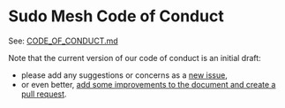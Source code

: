 # Sudo Mesh Code of Conduct

See: [CODE_OF_CONDUCT.md](https://github.com/sudomesh/codeofconduct/blob/master/CODE_OF_CONDUCT.md)

Note that the current version of our code of conduct is an initial draft:
- please add any suggestions or concerns as a [new issue](https://github.com/sudomesh/codeofconduct/issues/new),
- or even better, [add some improvements to the document and create a pull request](https://github.com/sudomesh/codeofconduct/edit/master/CODE_OF_CONDUCT.md).
